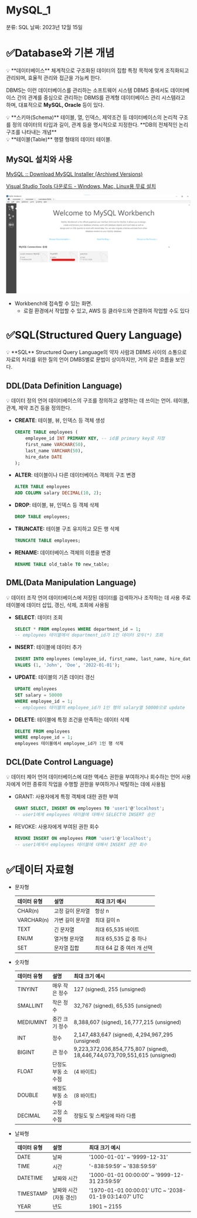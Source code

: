 # MySQL_1

분류: SQL
날짜: 2023년 12월 15일

# ✅Database와 기본 개념

<aside>
💡 **데이터베이스**
체계적으로 구조화된 데이터의 집합
특정 목적에 맞게 조직화되고 관리되며, 효율적 관리와 접근을 가능케 한다.

DBMS는 이런 데이터베이스를 관리하는 소프트웨어 시스템
DBMS 중에서도 데이터베이스 간의 관계를 중심으로 관리하는 DBMS를 관계형 데이터베이스 관리 시스템라고 하며, 대표적으로 **MySQL, Oracle** 등이 있다.

</aside>

<aside>
💡 **스키마(Schema)**
테이블, 열, 인덱스, 제약조건 등 데이터베이스의 논리적 구조를 정의
데이터의 타입과 길이, 관계 등을 명시적으로 지정한다.
**DB의 전체적인 논리 구조를 나타내는 개념**

</aside>

<aside>
💡 **테이블(Table)**
행렬 형태의 데이터 테이블.

</aside>

## MySQL 설치와 사용

[MySQL :: Download MySQL Installer (Archived Versions)](https://downloads.mysql.com/archives/installer/)

[Visual Studio Tools 다운로드 - Windows, Mac, Linux용 무료 설치](https://visualstudio.microsoft.com/ko/downloads/)

![Untitled](https://github.com/dotorimuk1112/TIL/blob/main/SQL/MySQL_1/Untitled.png)

- Workbench에 접속할 수 있는 화면.
    - 로컬 환경에서 작업할 수 있고, AWS 등 클라우드와 연결하여 작업할 수도 있다

# ✅SQL(Structured Query Language)

<aside>
💡 **SQL**
Structured Query Language의 약자
사람과 DBMS 사이의 소통으로 자료의 처리를 위한 질의 언어
DMBS별로 문법이 상이하지만, 거의 같은 흐름을 보인다.

</aside>

## DDL(Data Definition Language)

<aside>
💡 데이터 정의 언어
데이터베이스의 구조를 정의하고 설명하는 데 쓰이는 언어.
테이블, 관계, 제약 조건 등을 정의한다.

</aside>

- **CREATE**: 테이블, 뷰, 인덱스 등 객체 생성
    
    ```sql
    CREATE TABLE employees (
        employee_id INT PRIMARY KEY, -- id를 primary key로 지정
        first_name VARCHAR(50),
        last_name VARCHAR(50),
        hire_date DATE
    );
    ```
    
- **ALTER**: 테이블이나 다른 데이터베이스 객체의 구조 변경
    
    ```sql
    ALTER TABLE employees
    ADD COLUMN salary DECIMAL(10, 2);
    ```
    
- **DROP**: 테이블, 뷰, 인덱스 등 객체 삭제
    
    ```sql
    DROP TABLE employees;
    ```
    
- **TRUNCATE:** 테이블 구조 유지하고 모든 행 삭제
    
    ```sql
    TRUNCATE TABLE employees;
    ```
    
- **RENAME:** 데이터베이스 객체의 이름을 변경
    
    ```sql
    RENAME TABLE old_table TO new_table;
    ```
    

## DML(Data Manipulation Language)

<aside>
💡 데이터 조작 언어
데이터베이스에 저장된 데이터를 검색하거나 조작하는 데 사용
주로 테이블에 데이터 삽입, 갱신, 삭제, 조회에 사용됨

</aside>

- **SELECT**: 데이터 조회
    
    ```sql
    SELECT * FROM employees WHERE department_id = 1;
    -- employees 테이블에서 department_id가 1인 데이터 모두(*) 조회
    ```
    
- **INSERT**: 테이블에 데이터 추가
    
    ```sql
    INSERT INTO employees (employee_id, first_name, last_name, hire_date)
    VALUES (1, 'John', 'Doe', '2022-01-01');
    ```
    
- **UPDATE**: 테이블의 기존 데이터 갱신
    
    ```sql
    UPDATE employees
    SET salary = 50000
    WHERE employee_id = 1;
    -- employees 테이블의 employee_id가 1인 행의 salary열 50000으로 update
    ```
    
- **DELETE**: 테이블에 특정 조건을 만족하는 데이터 삭제
    
    ```sql
    DELETE FROM employees
    WHERE employee_id = 1;
    employees 테이블에서 employee_id가 1인 행 삭제
    ```
    

## DCL(Date Control Language)

<aside>
💡 데이터 제어 언어
데이터베이스에 대한 액세스 권한을 부여하거나 회수하는 언어
사용자에게 어떤 종류의 작업을 수행할 권한을 부여하거나 박탈하는 데에 사용됨

</aside>

- GRANT: 사용자에게 특정 객체에 대한 권한 부여
    
    ```sql
    GRANT SELECT, INSERT ON employees TO 'user1'@'localhost';
    -- user1에게 employees 테이블에 대해서 SELECT와 INSERT 승인
    ```
    
- REVOKE: 사용자에게 부여된 권한 회수
    
    ```sql
    REVOKE INSERT ON employees FROM 'user1'@'localhost';
    -- user1에게서 employees 테이블에 대해서 INSERT 권한 회수
    ```
    

# ✅데이터 자료형

- 문자형
    
    
    | 데이터 유형 | 설명 | 최대 크기 예시 |
    | --- | --- | --- |
    | CHAR(n) | 고정 길이 문자열 | 항상 n |
    | VARCHAR(n) | 가변 길이 문자열 | 최대 길이 n |
    | TEXT | 긴 문자열 | 최대 65,535 바이트 |
    | ENUM | 열거형 문자열 | 최대 65,535 값 중 하나 |
    | SET | 문자열 집합 | 최대 64 값 중 여러 개 선택 |
- 숫자형
    
    
    | 데이터 유형 | 설명 | 최대 크기 예시 |
    | --- | --- | --- |
    | TINYINT | 매우 작은 정수 | 127 (signed), 255 (unsigned) |
    | SMALLINT | 작은 정수 | 32,767 (signed), 65,535 (unsigned) |
    | MEDIUMINT | 중간 크기 정수 | 8,388,607 (signed), 16,777,215 (unsigned) |
    | INT | 정수 | 2,147,483,647 (signed), 4,294,967,295 (unsigned) |
    | BIGINT | 큰 정수 | 9,223,372,036,854,775,807 (signed), 18,446,744,073,709,551,615 (unsigned) |
    | FLOAT | 단정도 부동 소수점 | (4 바이트) |
    | DOUBLE | 배정도 부동 소수점 | (8 바이트) |
    | DECIMAL | 고정 소수점 | 정밀도 및 스케일에 따라 다름 |
- 날짜형
    
    
    | 데이터 유형 | 설명 | 최대 크기 예시 |
    | --- | --- | --- |
    | DATE | 날짜 | '1000-01-01' ~ '9999-12-31' |
    | TIME | 시간 | '-838:59:59' ~ '838:59:59' |
    | DATETIME | 날짜와 시간 | '1000-01-01 00:00:00' ~ '9999-12-31 23:59:59' |
    | TIMESTAMP | 날짜와 시간 (자동 갱신) | '1970-01-01 00:00:01' UTC ~ '2038-01-19 03:14:07' UTC |
    | YEAR | 년도 | 1901 ~ 2155 |